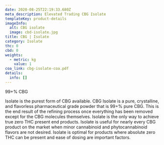 ```yaml
---
date: 2020-08-25T22:19:33.680Z
meta_description: Elevated Trading CBG Isolate
templateKey: product-details
imageInfo:
  alt: CBG isolate
  image: cbd-isolate.jpg
title: CBG | Isolate
category: Isolate
thc: 0
cbd: 0
weights:
  - metric: kg
    value: 1
coa_link: cbg-isolate-coa.pdf
details:
  info: []
---
```


99+% CBG

Isolate is the purest form of CBG available. CBG Isolate is a pure, crystalline, and flavorless pharmaceutical grade powder that is 99+% pure CBG. This is the end result of the refining process once everything has been removed except for the CBG molecules themselves. Isolate is the only way to achieve true zero THC present end products. Isolate is useful for nearly every CBG product on the market when minor cannabinoid and phytocannabinoid flavors are not desired. Isolate is optimal for products where absolute zero THC can be present and ease of dosing are important factors.
